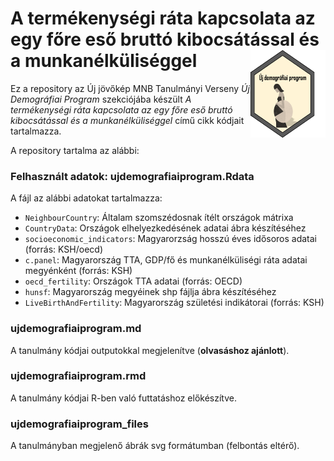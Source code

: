 # A termékenységi ráta kapcsolata az egy főre eső bruttó kibocsátással és a munkanélküliséggel <img src="logo.png" align="right" width="120" height="140" />

Ez a repository az Új jövőkép MNB Tanulmányi Verseny *Új Demográfiai Program* szekciójába készült *A termékenységi ráta kapcsolata az egy főre eső bruttó kibocsátással és a munkanélküliséggel* című cikk kódjait tartalmazza.

A repository tartalma az alábbi:

### Felhasznált adatok: ujdemografiaiprogram.Rdata

A fájl az alábbi adatokat tartalmazza:

- `NeighbourCountry`: Általam szomszédosnak ítélt országok mátrixa
- `CountryData`: Országok elhelyezkedésének adatai ábra készítéséhez
- `socioeconomic_indicators`: Magyarorzság hosszú éves idősoros adatai (forrás: KSH/oecd)
- `c.panel`: Magyarország TTA, GDP/fő és munkanélküliségi ráta adatai megyénként (forrás: KSH)
- `oecd_fertility`: Országok TTA adatai (forrás: OECD)
- `hunsf`: Magyarország megyéinek shp fájlja ábra készítéséhez
- `LiveBirthAndFertility`: Magyarország születési indikátorai (forrás: KSH)

### ujdemografiaiprogram.md

A tanulmány kódjai outputokkal megjelenítve (**olvasáshoz ajánlott**).

### ujdemografiaiprogram.rmd

A tanulmány kódjai R-ben való futtatáshoz előkészítve.

### ujdemografiaiprogram_files

A tanulmányban megjelenő ábrák svg formátumban (felbontás eltérő).
